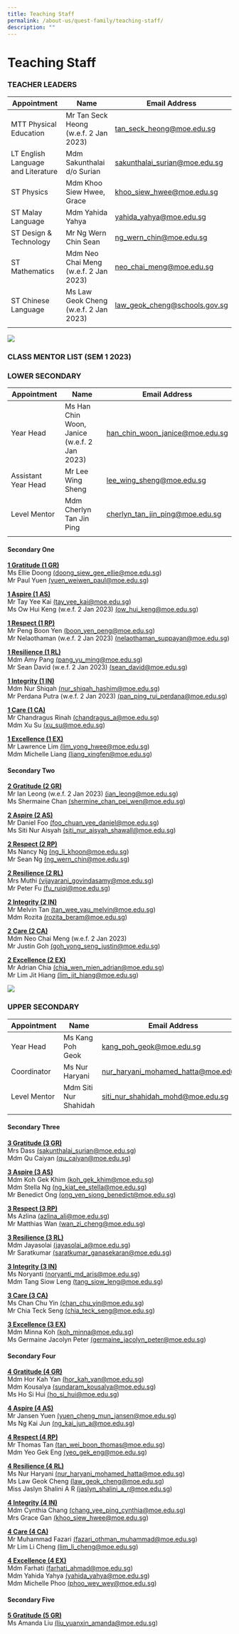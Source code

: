 ```yaml
---
title: Teaching Staff
permalink: /about-us/quest-family/teaching-staff/
description: ""
---
```

Teaching Staff
==============
### TEACHER LEADERS

| Appointment |Name | Email Address |
| -------- | -------- | -------- |
| MTT Physical Education  | Mr Tan Seck Heong (w.e.f. 2 Jan 2023)     | <a href = "mailto: tan_seck_heong@moe.edu.sg"> tan_seck_heong@moe.edu.sg </a>      |
| LT English Language and Literature  | Mdm Sakunthalai d/o Surian     | <a href = "mailto: sakunthalai_surian@moe.edu.sg"> sakunthalai_surian@moe.edu.sg</a>      |
| ST Physics  | Mdm Khoo Siew Hwee, Grace     | <a href = "mailto: khoo_siew_hwee@moe.edu.s "> khoo_siew_hwee@moe.edu.sg </a>      |
| ST Malay Language  | Mdm Yahida Yahya     | <a href = "mailto: yahida_yahya@moe.edu.sg"> yahida_yahya@moe.edu.sg</a>      |
| ST Design & Technology  | Mr Ng Wern Chin Sean     | <a href = "mailto: ng_wern_chin@moe.edu.sg"> ng_wern_chin@moe.edu.sg </a>      |
| ST Mathematics  | Mdm Neo Chai Meng (w.e.f. 2 Jan 2023)      | <a href = "mailto: neo_chai_meng@moe.edu.sg"> neo_chai_meng@moe.edu.sg</a>      |
| ST Chinese Language  | Ms Law Geok Cheng (w.e.f. 2 Jan 2023)    | <a href = "mailto: law_geok_cheng@moe.edu.sg"> law_geok_cheng@schools.gov.sg</a>      |
| | | |

![](/images/conceptphotos_top_ST1_1849.jpg)
### **CLASS MENTOR LIST (SEM 1 2023)**

### LOWER SECONDARY <br>

| Appointment | Name | Email Address |
| -------- | -------- | -------- |
| Year Head    | Ms Han Chin Woon, Janice (w.e.f. 2 Jan 2023)     | <a href = "mailto: han_chin_woon_janice@moe.edu.sg">han_chin_woon_janice@moe.edu.sg</a>     |
| Assistant Year Head    | Mr Lee Wing Sheng   | <a href = "mailto: lee_wing_sheng@moe.edu.sg">lee_wing_sheng@moe.edu.sg</a>    |
| Level Mentor    | Mdm Cherlyn Tan Jin Ping   | <a href = "mailto: cherlyn_tan_jin_ping@moe.edu.sg" > cherlyn_tan_jin_ping@moe.edu.sg</a>   |
| | | |

#### Secondary One <br>

**<u>1 Gratitude (1 GR)</u>** <br>
Ms Ellie Doong <a href = "mailto: doong_siew_gee_ellie@moe.edu.sg" >(doong_siew_gee_ellie@moe.edu.sg)</a><br>
Mr Paul Yuen <a href = "mailto: yuen_weiwen_paul@moe.edu.sg" >(yuen_weiwen_paul@moe.edu.sg)</a><br>

**<u>1 Aspire (1 AS)</u>** <br>
Mr Tay Yee Kai <a href = "mailto: tay_yee_kai@moe.edu.sg" >(tay_yee_kai@moe.edu.sg)</a><br>
Ms Ow Hui Keng (w.e.f. 2 Jan 2023)   <a href = "mailto: ow_hui_keng@moe.edu.sg" >(ow_hui_keng@moe.edu.sg)</a><br>

**<u>1 Respect (1 RP)</u>** <br>
Mr Peng Boon Yen <a href = "mailto: boon_yen_peng@moe.edu.sg" >(boon_yen_peng@moe.edu.sg)</a><br>
Mr Nelaothaman (w.e.f. 2 Jan 2023)  <a href = "mailto: nelaothaman_suppayan@moe.edu.sg" >(nelaothaman_suppayan@moe.edu.sg)</a><br>

**<u>1 Resilience (1 RL)</u>** <br>
Mdm Amy Pang <a href = "mailto: pang_yu_ming@moe.edu.sg" >(pang_yu_ming@moe.edu.sg)</a><br>
Mr Sean David (w.e.f. 2 Jan 2023)  <a href = "mailto: sean_david@moe.edu.sg" >(sean_david@moe.edu.sg)</a><br>

**<u>1 Integrity (1 IN)</u>** <br>
Mdm Nur Shiqah <a href = "mailto: nur_shiqah_hashim@moe.edu.sg" >(nur_shiqah_hashim@moe.edu.sg)</a><br>
Mr Perdana Putra (w.e.f. 2 Jan 2023) <a href = "mailto: pan_ping_rui_perdana@moe.edu.sg" >(pan_ping_rui_perdana@moe.edu.sg)</a><br>

**<u>1 Care (1 CA)</u>** <br>
Mr Chandragus Rinah <a href = "mailto: chandragus_a@moe.edu.sg" >(chandragus_a@moe.edu.sg)</a><br>
Mdm Xu Su <a href = "mailto: xu_su@moe.edu.sg" >(xu_su@moe.edu.sg)</a><br>

**<u>1 Excellence (1 EX)</u>** <br>
Mr Lawrence Lim <a href = "mailto: lim_yong_hwee@moe.edu.sg" >(lim_yong_hwee@moe.edu.sg)</a><br>
Mdm Michelle Liang <a href = "mailto: liang_xingfen@moe.edu.sg" >(liang_xingfen@moe.edu.sg)</a><br>

#### Secondary Two<br>

**<u>2 Gratitude (2 GR)</u>** <br>
Mr Ian Leong (w.e.f. 2 Jan 2023)  <a href = "mailto: ian_leong@moe.edu.sg" >(ian_leong@moe.edu.sg)</a><br>
Ms Shermaine Chan <a href = "mailto: shermine_chan_pei_wen@moe.edu.sg" >(shermine_chan_pei_wen@moe.edu.sg)</a><br>

**<u>2 Aspire (2 AS)</u>** <br>
Mr Daniel Foo <a href = "mailto: foo_chuan_yee_daniel@moe.edu.sg" >(foo_chuan_yee_daniel@moe.edu.sg)</a><br>
Ms Siti Nur Aisyah <a href = "mailto: siti_nur_aisyah_shawall@moe.edu.sg" >(siti_nur_aisyah_shawall@moe.edu.sg)</a><br>

**<u>2 Respect (2 RP)</u>** <br>
Ms Nancy Ng <a href = "mailto: ng_li_khoon@moe.edu.sg" >(ng_li_khoon@moe.edu.sg)</a><br>
Mr Sean Ng <a href = "mailto: ng_wern_chin@moe.edu.sg" >(ng_wern_chin@moe.edu.sg)</a><br>

**<u>2 Resilience (2 RL)</u>** <br>
Mrs Muthi <a href = "mailto: vijayarani_govindasamy@moe.edu.sg" >(vijayarani_govindasamy@moe.edu.sg)</a><br>
Mr Peter Fu <a href = "mailto: fu_ruiqi@moe.edu.sg" >(fu_ruiqi@moe.edu.sg)</a><br>

**<u>2 Integrity (2 IN)</u>** <br>
Mr Melvin Tan <a href = "mailto: tan_wee_yau_melvin@moe.edu.sg" >(tan_wee_yau_melvin@moe.edu.sg)</a><br>
Mdm Rozita <a href = "mailto: rozita_beram@moe.edu.sg" >(rozita_beram@moe.edu.sg)</a><br>

**<u>2 Care (2 CA)</u>** <br>
Mdm Neo Chai Meng (w.e.f. 2 Jan 2023)  <br>
Mr Justin Goh <a href = "mailto: goh_yong_seng_justin@moe.edu.sg" >(goh_yong_seng_justin@moe.edu.sg)</a><br>

**<u>2 Excellence (2 EX)</u>** <br>
Mr Adrian Chia <a href = "mailto: chia_wen_mien_adrian@moe.edu.sg" >(chia_wen_mien_adrian@moe.edu.sg)</a><br>
Mr Lim Jit Hiang <a href = "mailto: lim_jit_hiang@moe.edu.sg" >(lim_jit_hiang@moe.edu.sg)</a><br>

![](/images/conceptphotos_top_ST1_1992.jpg)

### UPPER SECONDARY <br>

| Appointment| Name | Email Address |
| -------- | -------- | -------- |
| Year Head     | Ms Kang Poh Geok    | <a href = "mailto: kang_poh_geok@moe.edu.sg" >kang_poh_geok@moe.edu.sg</a>    |
| Coordinator    | Ms Nur Haryani     | <a href = "mailto: nur_haryani_mohamed_hatta@moe.edu.sg" > nur_haryani_mohamed_hatta@moe.edu.sg</a>  |
| Level Mentor   | Mdm Siti Nur Shahidah      | <a href = "mailto: siti_nur_shahidah_mohd@moe.edu.sg" > siti_nur_shahidah_mohd@moe.edu.sg</a> |
| | | |

#### Secondary Three<br>

**<u>3 Gratitude (3 GR)</u>** <br>
Mrs Dass <a href = "mailto: sakunthalai_surian@moe.edu.sg" >(sakunthalai_surian@moe.edu.sg)</a><br>
Mdm Qu Caiyan <a href = "mailto: qu_caiyan@moe.edu.sg" >(qu_caiyan@moe.edu.sg)</a><br>

**<u>3 Aspire (3 AS)</u>** <br>
Mdm Koh Gek Khim <a href = "mailto: koh_gek_khim@moe.edu.sg" >(koh_gek_khim@moe.edu.sg)</a><br>
Mdm Stella Ng <a href = "mailto: ng_kiat_ee_stella@moe.edu.sg" >(ng_kiat_ee_stella@moe.edu.sg)</a><br>
Mr Benedict Ong <a href = "mailto: ong_yen_siong_benedict@moe.edu.sg" >(ong_yen_siong_benedict@moe.edu.sg)</a><br>

**<u>3 Respect (3 RP)</u>** <br>
Ms Azlina <a href = "mailto: azlina_ali@moe.edu.sg" >(azlina_ali@moe.edu.sg)</a><br>
Mr Matthias Wan <a href = "mailto: wan_zi_cheng@moe.edu.sg" >(wan_zi_cheng@moe.edu.sg)</a><br>

**<u>3 Resilience (3 RL)</u>** <br>
Mdm Jayasolai <a href = "mailto: jayasolai_a@moe.edu.sg" >(jayasolai_a@moe.edu.sg)</a><br>
Mr Saratkumar <a href = "mailto: rsaratkumar_ganasekaran@moe.edu.sg" >(saratkumar_ganasekaran@moe.edu.sg)</a><br>

**<u>3 Integrity (3 IN)</u>** <br>
Ms Noryanti <a href = "mailto: noryanti_md_aris@moe.edu.sg" >(noryanti_md_aris@moe.edu.sg)</a><br>
Mdm Tang Siow Leng <a href = "mailto: tang_siow_leng@moe.edu.sg" >(tang_siow_leng@moe.edu.sg)</a><br>

**<u>3 Care (3 CA)</u>** <br>
Ms Chan Chu Yin <a href = "mailto: chan_chu_yin@moe.edu.sg" >(chan_chu_yin@moe.edu.sg)</a><br>
Mr Chia Teck Seng <a href = "mailto: chia_teck_seng@moe.edu.sg" >(chia_teck_seng@moe.edu.sg)</a><br>

**<u>3 Excellence (3 EX)</u>** <br>
Mdm Minna Koh <a href = "mailto: koh_minna@moe.edu.sg" >(koh_minna@moe.edu.sg)</a><br>
Ms Germaine Jacolyn Peter <a href = "mailto: germaine_jacolyn_peter@moe.edu.sg" >(germaine_jacolyn_peter@moe.edu.sg)</a><br>

#### Secondary Four <br>

**<u>4 Gratitude (4 GR)</u>** <br>
Mdm Hor Kah Yan <a href = "mailto: hor_kah_yan@moe.edu.sg" >(hor_kah_yan@moe.edu.sg)</a><br>
Mdm Kousalya <a href = "mailto: sundaram_kousalya@moe.edu.sg" >(sundaram_kousalya@moe.edu.sg)</a><br>
Ms Ho Si Hui <a href = "mailto: ho_si_hui@moe.edu.sg" >(ho_si_hui@moe.edu.sg)</a><br>

**<u>4 Aspire (4 AS)</u>** <br>
Mr Jansen Yuen <a href = "mailto: yuen_cheng_mun_jansen@moe.edu.sg" >(yuen_cheng_mun_jansen@moe.edu.sg)</a><br>
Ms Ng Kai Jun <a href = "mailto: ng_kai_jun_a@moe.edu.sg" >(ng_kai_jun_a@moe.edu.sg)</a><br>

**<u>4 Respect (4 RP)</u>** <br>
Mr Thomas Tan <a href = "mailto: tan_wei_boon_thomas@moe.edu.sg" >(tan_wei_boon_thomas@moe.edu.sg)</a><br>
Mdm Yeo Gek Eng <a href = "mailto: yeo_gek_eng@moe.edu.sg" >(yeo_gek_eng@moe.edu.sg)</a><br>

**<u>4 Resilience (4 RL)</u>** <br>
Ms Nur Haryani <a href = "mailto: nur_haryani_mohamed_hatta@moe.edu.sg" >(nur_haryani_mohamed_hatta@moe.edu.sg)</a><br>
Ms Law Geok Cheng <a href = "mailto: law_geok_cheng@moe.edu.sg" >(law_geok_cheng@moe.edu.sg)</a><br>
Miss Jaslyn Shalini A R <a href = "mailto: 	jaslyn_shalini_a_r@moe.edu.sg" >(jaslyn_shalini_a_r@moe.edu.sg)</a><br>

**<u>4 Integrity (4 IN)</u>** <br>
Mdm Cynthia Chang <a href = "mailto: chang_yee_ping_cynthia@moe.edu.sg" >(chang_yee_ping_cynthia@moe.edu.sg)</a><br>
Mrs Grace Gan <a href = "mailto: khoo_siew_hwee@moe.edu.sg" >(khoo_siew_hwee@moe.edu.sg)</a><br>

**<u>4 Care (4 CA)</u>** <br>
Mr Muhammad Fazari <a href = "mailto: fazari_othman_muhammad@moe.edu.sg" >(fazari_othman_muhammad@moe.edu.sg)</a><br>
Mr Lim Li Cheng <a href = "mailto: lim_li_cheng@moe.edu.sg" >(lim_li_cheng@moe.edu.sg)</a><br>

**<u>4 Excellence (4 EX)</u>** <br>
Mdm Farhati <a href = "mailto: farhati_ahmad@moe.edu.sg" >(farhati_ahmad@moe.edu.sg)</a><br>
Mdm Yahida Yahya <a href = "mailto: yahida_yahya@moe.edu.sg" >(yahida_yahya@moe.edu.sg)</a><br>
Mdm Michelle Phoo <a href = "mailto: phoo_wey_wey@moe.edu.sg" >(phoo_wey_wey@moe.edu.sg)</a><br>

#### Secondary Five <br>

**<u>5 Gratitude (5 GR)</u>** <br>
Ms Amanda Liu <a href = "mailto: liu_yuanxin_amanda@moe.edu.sg" >(liu_yuanxin_amanda@moe.edu.sg)</a><br>

<br>